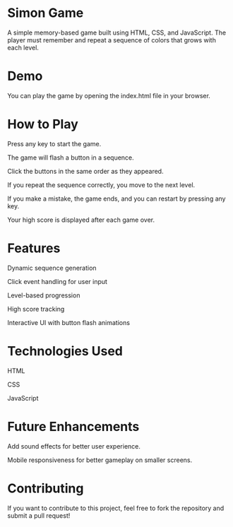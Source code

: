 # Simon Game

A simple memory-based game built using HTML, CSS, and JavaScript. The player must remember and repeat a sequence of colors that grows with each level.

# Demo

You can play the game by opening the index.html file in your browser.

# How to Play

Press any key to start the game.

The game will flash a button in a sequence.

Click the buttons in the same order as they appeared.

If you repeat the sequence correctly, you move to the next level.

If you make a mistake, the game ends, and you can restart by pressing any key.

Your high score is displayed after each game over.

# Features

Dynamic sequence generation

Click event handling for user input

Level-based progression

High score tracking

Interactive UI with button flash animations

# Technologies Used

HTML

CSS

JavaScript

# Future Enhancements

Add sound effects for better user experience.

Mobile responsiveness for better gameplay on smaller screens.

# Contributing

If you want to contribute to this project, feel free to fork the repository and submit a pull request!


